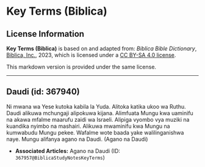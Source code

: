 # Key Terms (Biblica)

## License Information

**Key Terms (Biblica)** is based on and adapted from: _Biblica Bible Dictionary_, [Biblica, Inc.](https://www.biblica.com/), 2023, which is licensed under a [CC BY-SA 4.0 license](https://creativecommons.org/licenses/by-sa/4.0/legalcode.en).

This markdown version is provided under the same license.



--------------------------------

## Daudi (id: 367940)

Ni mwana wa Yese kutoka kabila la Yuda. Alitoka katika ukoo wa Ruthu. Daudi alikuwa mchungaji alipokuwa kijana. Alimfuata Mungu kwa uaminifu na akawa mfalme maarufu zaidi wa Israeli. Alipiga vyombo vya muziki na kuandika nyimbo na mashairi. Alikuwa mwaminifu kwa Mungu na kumwabudu Mungu pekee. Wafalme wote baada yake walilinganishwa naye. Mungu alifanya agano na Daudi. (Agano na Daudi)

* **Associated Articles:** Agano na Daudi (ID: `367957@BiblicaStudyNotesKeyTerms`)

